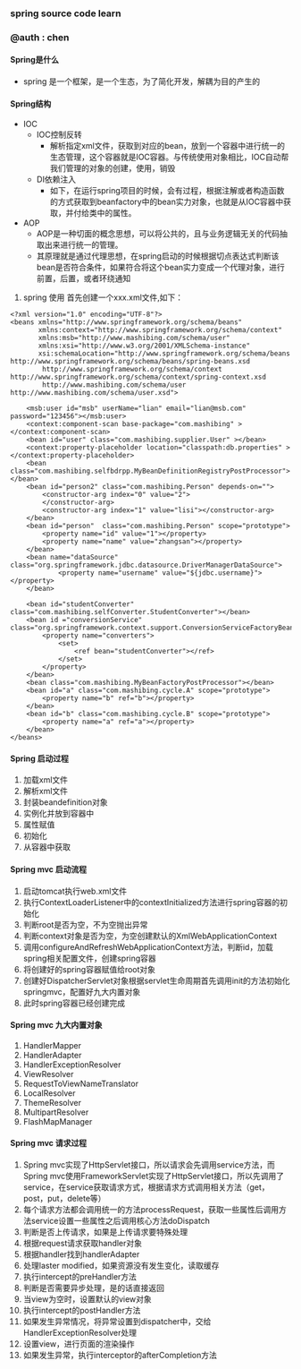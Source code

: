 ### spring source code learn
### @auth : chen

#### Spring是什么
- spring 是一个框架，是一个生态，为了简化开发，解耦为目的产生的

#### Spring结构
+ IOC
  - IOC控制反转
    * 解析指定xml文件，获取到对应的bean，放到一个容器中进行统一的生态管理，这个容器就是IOC容器。与传统使用对象相比，IOC自动帮我们管理的对象的创建，使用，销毁
  - DI依赖注入
    * 如下，在运行spring项目的时候，会有过程，根据注解或者构造函数的方式获取到beanfactory中的bean实力对象，也就是从IOC容器中获取，并付给类中的属性。
+ AOP
  - AOP是一种切面的概念思想，可以将公共的，且与业务逻辑无关的代码抽取出来进行统一的管理。
  - 其原理就是通过代理思想，在spring启动的时候根据切点表达式判断该bean是否符合条件，如果符合将这个bean实力变成一个代理对象，进行前置，后置，或者环绕通知

1. spring 使用
首先创建一个xxx.xml文件,如下：
```
<?xml version="1.0" encoding="UTF-8"?>
<beans xmlns="http://www.springframework.org/schema/beans"
       xmlns:context="http://www.springframework.org/schema/context"
       xmlns:msb="http://www.mashibing.com/schema/user"
       xmlns:xsi="http://www.w3.org/2001/XMLSchema-instance"
       xsi:schemaLocation="http://www.springframework.org/schema/beans http://www.springframework.org/schema/beans/spring-beans.xsd
        http://www.springframework.org/schema/context  http://www.springframework.org/schema/context/spring-context.xsd
        http://www.mashibing.com/schema/user http://www.mashibing.com/schema/user.xsd">

    <msb:user id="msb" userName="lian" email="lian@msb.com" password="123456"></msb:user>
    <context:component-scan base-package="com.mashibing" ></context:component-scan>
    <bean id="user" class="com.mashibing.supplier.User" ></bean>
    <context:property-placeholder location="classpath:db.properties" ></context:property-placeholder>
    <bean class="com.mashibing.selfbdrpp.MyBeanDefinitionRegistryPostProcessor"></bean>
    <bean id="person2" class="com.mashibing.Person" depends-on="">
        <constructor-arg index="0" value="2">
        </constructor-arg>
        <constructor-arg index="1" value="lisi"></constructor-arg>
    </bean>
    <bean id="person"  class="com.mashibing.Person" scope="prototype">
        <property name="id" value="1"></property>
        <property name="name" value="zhangsan"></property>
    </bean>
    <bean name="dataSource" class="org.springframework.jdbc.datasource.DriverManagerDataSource">
            <property name="username" value="${jdbc.username}"></property>
    </bean>

    <bean id="studentConverter" class="com.mashibing.selfConverter.StudentConverter"></bean>
    <bean id ="conversionService" class="org.springframework.context.support.ConversionServiceFactoryBean">
        <property name="converters">
            <set>
                <ref bean="studentConverter"></ref>
            </set>
        </property>
    </bean>
    <bean class="com.mashibing.MyBeanFactoryPostProcessor"></bean>
    <bean id="a" class="com.mashibing.cycle.A" scope="prototype">
        <property name="b" ref="b"></property>
    </bean>
    <bean id="b" class="com.mashibing.cycle.B" scope="prototype">
        <property name="a" ref="a"></property>
    </bean>
</beans>
```

#### Spring 启动过程
1. 加载xml文件
2. 解析xml文件
3. 封装beandefinition对象
4. 实例化并放到容器中
5. 属性赋值
6. 初始化
7. 从容器中获取

#### Spring mvc 启动流程
1. 启动tomcat执行web.xml文件
2. 执行ContextLoaderListener中的contextInitialized方法进行spring容器的初始化
3. 判断root是否为空，不为空抛出异常
4. 判断context对象是否为空，为空创建默认的XmlWebApplicationContext
5. 调用configureAndRefreshWebApplicationContext方法，判断id，加载spring相关配置文件，创建spring容器
6. 将创建好的spring容器赋值给root对象
7. 创建好DispatcherServlet对象根据servlet生命周期首先调用init的方法初始化springmvc，配置好九大内置对象
8. 此时spring容器已经创建完成

#### Spring mvc 九大内置对象
1. HandlerMapper
2. HandlerAdapter
3. HandlerExceptionResolver
4. ViewResolver
5. RequestToViewNameTranslator
6. LocalResolver
7. ThemeResolver
8. MultipartResolver
9. FlashMapManager

#### Spring mvc 请求过程  
1. Spring mvc实现了HttpServlet接口，所以请求会先调用service方法，而Spring mvc使用FrameworkServlet实现了HttpServlet接口，所以先调用了service，在service获取请求方式，根据请求方式调用相关方法（get，post，put，delete等）
2. 每个请求方法都会调用统一的方法processRequest，获取一些属性后调用方法service设置一些属性之后调用核心方法doDispatch
3. 判断是否上传请求，如果是上传请求要特殊处理
4. 根据request请求获取handler对象
5. 根据handler找到handlerAdapter
6. 处理laster modified，如果资源没有发生变化，读取缓存
7. 执行intercept的preHandler方法
8. 判断是否需要异步处理，是的话直接返回
9. 当view为空时，设置默认的view对象
10. 执行intercept的postHandler方法
11. 如果发生异常情况，将异常设置到dispatcher中，交给HandlerExceptionResolver处理
12. 设置view，进行页面的渲染操作
13. 如果发生异常，执行interceptor的afterCompletion方法
